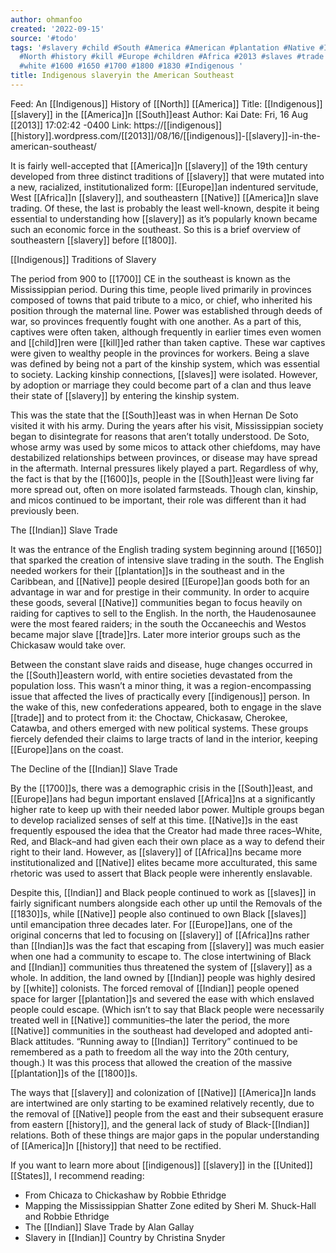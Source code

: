 ```yaml
---
author: ohmanfoo
created: '2022-09-15'
source: '#todo'
tags: '#slavery #child #South #America #American #plantation #Native #Indian #indigenous
  #North #history #kill #Europe #children #Africa #2013 #slaves #trade #United #States
  #white #1600 #1650 #1700 #1800 #1830 #Indigenous '
title: Indigenous slaveryin the American Southeast
---
```


Feed: An [[Indigenous]] History of [[North]] [[America]]
Title: [[Indigenous]] [[slavery]] in the [[America]]n [[South]]east
Author: Kai
Date: Fri, 16 Aug [[2013]] 17:02:42 -0400
Link: https://[[indigenous]][[history]].wordpress.com/[[2013]]/08/16/[[indigenous]]-[[slavery]]-in-the-american-southeast/
 
It is fairly well-accepted that [[America]]n [[slavery]] of the 19th century developed 
from three distinct traditions of [[slavery]] that were mutated into a new, 
racialized, institutionalized form: [[Europe]]an indentured servitude, West [[Africa]]n 
[[slavery]], and southeastern [[Native]] [[America]]n slave trading. Of these, the last is 
probably the least well-known, despite it being essential to understanding how 
[[slavery]] as it’s popularly known became such an economic force in the southeast. 
So this is a brief overview of southeastern [[slavery]] before [[1800]].
 
[[Indigenous]] Traditions of Slavery
 
The period from 900 to [[1700]] CE in the southeast is known as the Mississippian 
period. During this time, people lived primarily in provinces composed of towns 
that paid tribute to a mico, or chief, who inherited his position through the 
maternal line. Power was established through deeds of war, so provinces 
frequently fought with one another. As a part of this, captives were often 
taken, although frequently in earlier times even women and [[child]]ren were [[kill]]ed 
rather than taken captive. These war captives were given to wealthy people in 
the provinces for workers. Being a slave was defined by being not a part of the 
kinship system, which was essential to society. Lacking kinship connections, 
[[slaves]] were isolated. However, by adoption or marriage they could become part of
a clan and thus leave their state of [[slavery]] by entering the kinship system.
 
This was the state that the [[South]]east was in when Hernan De Soto visited it with
his army. During the years after his visit, Mississippian society began to 
disintegrate for reasons that aren’t totally understood. De Soto, whose army was
used by some micos to attack other chiefdoms, may have destabilized 
relationships between provinces, or disease may have spread in the aftermath. 
Internal pressures likely played a part. Regardless of why, the fact is that by 
the [[1600]]s, people in the [[South]]east were living far more spread out, often on 
more isolated farmsteads. Though clan, kinship, and micos continued to be 
important, their role was different than it had previously been.
 
The [[Indian]] Slave Trade
 
It was the entrance of the English trading system beginning around [[1650]] that 
sparked the creation of intensive slave trading in the south. The English needed
workers for their [[plantation]]s in the southeast and in the Caribbean, and [[Native]] 
people desired [[Europe]]an goods both for an advantage in war and for prestige in 
their community. In order to acquire these goods, several [[Native]] communities 
began to focus heavily on raiding for captives to sell to the English. In the 
north, the Haudenosaunee were the most feared raiders; in the south the 
Occaneechis and Westos became major slave [[trade]]rs. Later more interior groups 
such as the Chickasaw would take over.
 
Between the constant slave raids and disease, huge changes occurred in the 
[[South]]eastern world, with entire societies devastated from the population loss. 
This wasn’t a minor thing, it was a region-encompassing issue that affected the 
lives of practically every [[indigenous]] person. In the wake of this, new 
confederations appeared, both to engage in the slave [[trade]] and to protect from 
it: the Choctaw, Chickasaw, Cherokee, Catawba, and others emerged with new 
political systems. These groups fiercely defended their claims to large tracts 
of land in the interior, keeping [[Europe]]ans on the coast.
 
The Decline of the [[Indian]] Slave Trade
 
By the [[1700]]s, there was a demographic crisis in the [[South]]east, and [[Europe]]ans had
begun important enslaved [[Africa]]ns at a significantly higher rate to keep up with
their needed labor power. Multiple groups began to develop racialized senses of 
self at this time. [[Native]]s in the east frequently espoused the idea that the 
Creator had made three races–White, Red, and Black–and had given each their own 
place as a way to defend their right to their land. However, as [[slavery]] of 
[[Africa]]ns became more institutionalized and [[Native]] elites became more 
acculturated, this same rhetoric was used to assert that Black people were 
inherently enslavable.
 
Despite this, [[Indian]] and Black people continued to work as [[slaves]] in fairly 
significant numbers alongside each other up until the Removals of the [[1830]]s, 
while [[Native]] people also continued to own Black [[slaves]] until emancipation three 
decades later. For [[Europe]]ans, one of the original concerns that led to focusing 
on [[slavery]] of [[Africa]]ns rather than [[Indian]]s was the fact that escaping from 
[[slavery]] was much easier when one had a community to escape to. The close 
intertwining of Black and [[Indian]] communities thus threatened the system of 
[[slavery]] as a whole. In addition, the land owned by [[Indian]] people was highly 
desired by [[white]] colonists. The forced removal of [[Indian]] people opened space for
larger [[plantation]]s and severed the ease with which enslaved people could escape.
(Which isn’t to say that Black people were necessarily treated well in [[Native]] 
communities–the later the period, the more [[Native]] communities in the southeast 
had developed and adopted anti-Black attitudes. “Running away to [[Indian]] 
Territory” continued to be remembered as a path to freedom all the way into the 
20th century, though.) It was this process that allowed the creation of the 
massive [[plantation]]s of the [[1800]]s.
 
The ways that [[slavery]] and colonization of [[Native]] [[America]]n lands are intertwined 
are only starting to be examined relatively recently, due to the removal of 
[[Native]] people from the east and their subsequent erasure from eastern [[history]], 
and the general lack of study of Black-[[Indian]] relations. Both of these things 
are major gaps in the popular understanding of [[America]]n [[history]] that need to be 
rectified.
 
If you want to learn more about [[indigenous]] [[slavery]] in the [[United]] [[States]], I 
recommend reading:
 
  * From Chicaza to Chickashaw by Robbie Ethridge
  * Mapping the Mississippian Shatter Zone edited by Sheri M. Shuck-Hall and 
  Robbie Ethridge
  * The [[Indian]] Slave Trade by Alan Gallay
  * Slavery in [[Indian]] Country by Christina Snyder